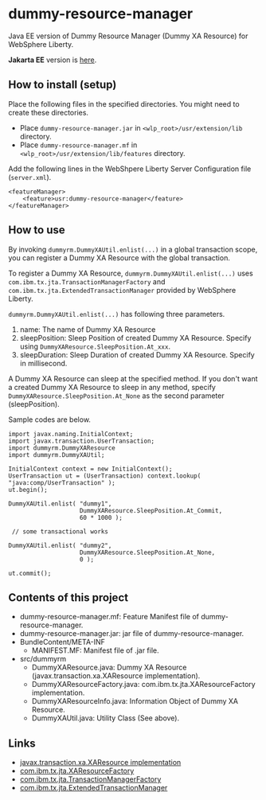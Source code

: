 # dummy-resource-manager

Java EE version of Dummy Resource Manager (Dummy XA Resource) for WebSphere Liberty.

**Jakarta EE** version is [here](https://github.com/splendormy/jakarta-dummy-resource-manager).

## How to install (setup)

Place the following files in the specified directories. You might need to create these directories.

* Place `dummy-resource-manager.jar` in `<wlp_root>/usr/extension/lib` directory.
* Place `dummy-resource-manager.mf` in `<wlp_root>/usr/extension/lib/features` directory.

Add the following lines in the WebShpere Liberty Server Configuration file (`server.xml`).

    <featureManager>
        <feature>usr:dummy-resource-manager</feature>
    </featureManager>

## How to use

By invoking `dummyrm.DummyXAUtil.enlist(...)` in a global transaction scope,
you can register a Dummy XA Resource with the global transaction.

To register a Dummy XA Resource, `dummyrm.DummyXAUtil.enlist(...)` uses `com.ibm.tx.jta.TransactionManagerFactory` and `com.ibm.tx.jta.ExtendedTransactionManager` provided by WebSphere Liberty.

`dummyrm.DummyXAUtil.enlist(...)` has following three parameters.

1. name: The name of Dummy XA Resource
1. sleepPosition: Sleep Position of created Dummy XA Resource. Specify using `DummyXAResource.SleepPosition.At_xxx`.
2. sleepDuration: Sleep Duration of created Dummy XA Resource. Specify in millisecond.

A Dummy XA Resource can sleep at the specified method.
If you don't want a created Dummy XA Resource to sleep in any method, specify `DummyXAResource.SleepPosition.At_None`  as the second parameter (sleepPosition). 

Sample codes are below.

    import javax.naming.InitialContext;
    import javax.transaction.UserTransaction;
    import dummyrm.DummyXAResource
    import dummyrm.DummyXAUtil;

    InitialContext context = new InitialContext();
    UserTransaction ut = (UserTransaction) context.lookup( "java:comp/UserTransaction" );
    ut.begin();
    
    DummyXAUtil.enlist( "dummy1",
                        DummyXAResource.SleepPosition.At_Commit,
                        60 * 1000 );
	 
	 // some transactional works
    
    DummyXAUtil.enlist( "dummy2",
                        DummyXAResource.SleepPosition.At_None,
                        0 );
    
    ut.commit();


## Contents of this project

- dummy-resource-manager.mf: Feature Manifest file of dummy-resource-manager.
- dummy-resource-manager.jar: jar file of dummy-resource-manager.
- BundleContent/META-INF
    - MANIFEST.MF: Manifest file of .jar file.
- src/dummyrm
    - DummyXAResource.java: Dummy XA Resource (javax.transaction.xa.XAResource implementation).
    - DummyXAResourceFactory.java: com.ibm.tx.jta.XAResourceFactory implementation.
    - DummyXAResourceInfo.java: Information Object of Dummy XA Resource.
    - DummyXAUtil.java: Utility Class (See above).


## Links
- [javax.transaction.xa.XAResource implementation](https://docs.oracle.com/javase/8/docs/api/javax/transaction/xa/XAResource.html)
- [com.ibm.tx.jta.XAResourceFactory](https://www.ibm.com/docs/en/was-liberty/base?topic=SSEQTP_liberty/com.ibm.websphere.javadoc.liberty.doc/com.ibm.websphere.appserver.api.transaction_1.1-javadoc/com/ibm/tx/jta/XAResourceFactory.html)
- [com.ibm.tx.jta.TransactionManagerFactory](https://www.ibm.com/docs/en/was-liberty/base?topic=SSEQTP_liberty/com.ibm.websphere.javadoc.liberty.doc/com.ibm.websphere.appserver.api.transaction_1.1-javadoc/com/ibm/tx/jta/TransactionManagerFactory.html)
- [com.ibm.tx.jta.ExtendedTransactionManager](https://www.ibm.com/docs/en/was-liberty/base?topic=SSEQTP_liberty/com.ibm.websphere.javadoc.liberty.doc/com.ibm.websphere.appserver.api.transaction_1.1-javadoc/com/ibm/tx/jta/ExtendedTransactionManager.html)
